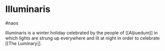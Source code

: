 # Illuminaris
#naos 

Illuminaris is a winter holiday celebrated by the people of [[Aljiuedum]] in which lights are strung up everywhere and lit at night in order to celebrate [[The Luminary]].
